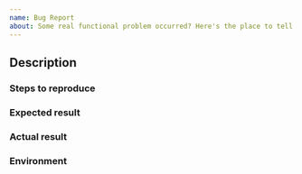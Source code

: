 ```yaml
---
name: Bug Report
about: Some real functional problem occurred? Here's the place to tell!
---
```


<!--
  To make it easier for us to help you, please include as much useful information as possible.
  Before opening a new issue, please search existing issues https://github.com/timhagn/gatsby-background-image/issues
-->

## Description

<!-- Provide as much useful information as you can about the issue that you're seeing. -->

### Steps to reproduce

<!--
    Clear steps describing how to reproduce the issue. 
    Please link to a demo project if possible, this makes your issue _much_ easier 
    to diagnose (seriously). Perhaps just clone https://github.com/timhagn/gbitest
    and try to replicate your issue there?
-->

### Expected result

<!-- What should happen? -->

### Actual result

<!-- What happened. -->

### Environment

<!--
  Required. Run `gatsby info --clipboard` in your gatsby project directory and 
  paste its contents here. Should your CLI of choice not support copying directly 
  to clipboard, just copy & paste `gatsby info`'s output here - both ways
  enclosing it with tripple backticks (```) would be great! 
-->
